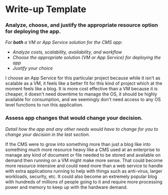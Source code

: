 # Write-up Template

### Analyze, choose, and justify the appropriate resource option for deploying the app.

*For **both** a VM or App Service solution for the CMS app:*
- *Analyze costs, scalability, availability, and workflow*
- *Choose the appropriate solution (VM or App Service) for deploying the app*
- *Justify your choice*

I choose an App Service for this particular project because while it isn't as scalable as a VM, it feels like a better fit for this kind of project which at the moment feels like a blog.
It is more cost effective than a VM because it is cheaper, it doesn't need downtime to manage the OS, it should be highly available for consumption, and we seemingly don't need access to any OS level functions to run this application.


### Assess app changes that would change your decision.

*Detail how the app and any other needs would have to change for you to change your decision in the last section.* 

If the CMS were to grow into something more than just a blog like into something much more resource heavy like a CMS used at an enterprise to manage any kind of document or file needed to be stored and available on demand then running on a VM might make more sense. That could become more resource intensive and could need more than a web service to handle with extra applications running to help with things such as anti-virus, larger workloads, security, etc.
It could also become an extremely popular blog with hundreds of millions of people going to it and require more processing power and memory to keep up with the hardware demand.